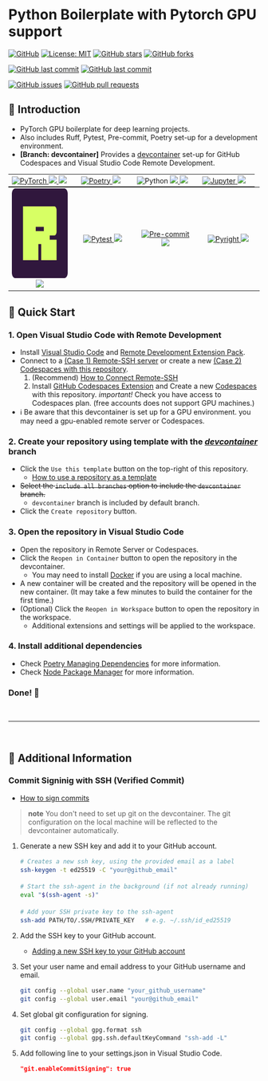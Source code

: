 # Python Boilerplate with Pytorch GPU support

[![GitHub](https://img.shields.io/badge/pytorch--gpu--template-181717?style=for-the-badge&logo=github&logoColor=white)](https://github.com/AI-Data-system-EH/pytorch-gpu-template)
[![License: MIT](https://img.shields.io/badge/License-MIT-FFD43B?style=for-the-badge)](https://opensource.org/licenses/MIT)
[![GitHub stars](https://img.shields.io/github/stars/AI-Data-system-EH/pytorch-gpu-template?style=for-the-badge)](#)
[![GitHub forks](https://img.shields.io/github/forks/AI-Data-system-EH/pytorch-gpu-template?style=for-the-badge)](#)

[![GitHub last commit](https://img.shields.io/github/last-commit/AI-Data-system-EH/pytorch-gpu-template?label=last-commit:main&style=flat-square&logo=github&color=white&labelColor=008000)](https://github.com/AI-Data-system-EH/pytorch-gpu-template/tree/main)
[![GitHub last commit](https://img.shields.io/github/last-commit/AI-Data-system-EH/pytorch-gpu-template/devcontainer?label=last-commit:devcontainer&style=flat-square&logo=github&color=white&labelColor=8F784B)](https://github.com/AI-Data-system-EH/pytorch-gpu-template/tree/devcontainer)

[![GitHub issues](https://img.shields.io/github/issues/AI-Data-system-EH/pytorch-gpu-template?color=C0C0C0)](https://github.com/AI-Data-system-EH/pytorch-gpu-template/issues)
[![GitHub pull requests](https://img.shields.io/github/issues-pr/AI-Data-system-EH/pytorch-gpu-template?color=C0C0C0)](https://github.com/AI-Data-system-EH/pytorch-gpu-template/pulls)

## :orange_book: Introduction

- PyTorch GPU boilerplate for deep learning projects.
- Also includes Ruff, Pytest, Pre-commit, Poetry set-up for a development environment.
- **[Branch: devcontainer]** Provides a [devcontainer](https://code.visualstudio.com/docs/devcontainers/containers) set-up for GitHub Codespaces and Visual Studio Code Remote Development.

<table style="margin: 0; border: none">
  <tr style="border: none">
    <!--::: Pytorch -->
    <td align="center" width="25%">
      <a href="https://pytorch.org/" target="_blank">
        <img alt="PyTorch" height="200" src="https://pytorch.org/assets/images/pytorch-logo.png" />
      </a>
      <a href="https://pypi.org/project/torch/" target="_blank">
        <img src="https://img.shields.io/pypi/v/torch?style=for-the-badge&logo=pytorch&logoColor=EE4C2C&color=EE4C2C">
      </a>
      <a href="https://pypi.org/project/torchvision/" target="_blank">
        <img src="https://img.shields.io/pypi/v/torchvision?style=for-the-badge&logo=pytorch&logoColor=EE4C2C&color=EE4C2C">
      </a>
    </td>
    <!--::: Poetry -->
    <td align="center" width="25%">
      <a href="https://python-poetry.org/" target="_blank">
        <img alt="Poetry" height="180" src="https://python-poetry.org/images/logo-origami.svg">
      </a>
      <a href="https://pypi.org/project/poetry/" target="_blank">
        <img src="https://img.shields.io/pypi/v/poetry?style=for-the-badge&logo=poetry&logoColor=60A5FA&color=60A5FA">
      </a>
    </td>
    <!--::: Python -->
    <td align="center" width="25%">
      <img alt="Python" height="200" src="https://s3.dualstack.us-east-2.amazonaws.com/pythondotorg-assets/media/community/logos/python-logo-only.png" />
      <a href="https://www.python.org/" target="_blank">
        <img src="https://img.shields.io/badge/Python-3.12.2-3776AB?style=for-the-badge&logo=Python&logoColor=FFD43B" />
      </a>
      <a href="https://www.python.org/downloads/" target="_blank">
        <img src="https://img.shields.io/pypi/pyversions/torch?label=pytorch">
      </a>
    </td>
    <!--::: Jupyter -->
    <td align="center" width="25%">
      <a href="https://jupyter.org/" target="_blank">
        <img alt="Jupyter" height="200" src="https://upload.wikimedia.org/wikipedia/commons/3/38/Jupyter_logo.svg" />
      </a>
      <a href="https://pypi.org/project/notebook/" target="_blank">
        <img src="https://img.shields.io/pypi/v/notebook?style=for-the-badge&logo=jupyter&logoColor=F37626&color=F37626">
      </a>
    </td>
  </tr>
</table>

<table style="margin: 0; border: none">
  <tr style="border: none">
    <!--::: Ruff -->
    <td align="center" width="25%">
      <a href="https://docs.astral.sh/ruff/" target="_blank">
        <img alt="Ruff" height="180" src="https://github.com/astral-sh/ruff-vscode/blob/main/icon.png?raw=true">
      </a>
      <a href="https://pypi.org/project/ruff/" target="_blank">
        <img src="https://img.shields.io/pypi/v/ruff?style=for-the-badge&logo=Pytest&logoColor=D7FF64&color=30173D">
      </a>
    </td>
    <!--::: Pytest -->
    <td align="center" width="25%">
      <a href="https://docs.pytest.org/en/8.0.x/" target="_blank">
        <img alt="Pytest" height="200" src="https://docs.pytest.org/en/8.0.x/_static/pytest_logo_curves.svg">
      </a>
      <a href="https://pypi.org/project/pytest/" target="_blank">
        <img src="https://img.shields.io/pypi/v/pytest?style=for-the-badge&logo=Pytest&logoColor=0A9EDC&color=0A9EDC">
      </a>
    </td>
    <!--::: Pre-commit -->
    <td align="center" width="25%">
      <a href="https://pre-commit.com/" target="_blank">
        <img alt="Pre-commit" height="200" src="https://pre-commit.com/logo.svg">
      </a>
      <a href="https://pypi.org/project/pre-commit/" target="_blank">
        <img src="https://img.shields.io/pypi/v/pre-commit?style=for-the-badge&logo=Pre-commit&logoColor=FAB041&color=FAB041">
      </a>
    </td>
    <!--::: Pyright -->
    <td align="center" width="25%">
      <a href="https://microsoft.github.io/pyright/" target="_blank">
        <img alt="Pyright" height="200" src="https://ms-pyright.gallerycdn.vsassets.io/extensions/ms-pyright/pyright/1.1.350/1707151800648/Microsoft.VisualStudio.Services.Icons.Default">
      </a>
      <a href="https://pypi.org/project/pyright/" target="_blank">
        <img src="https://img.shields.io/pypi/v/pyright?style=for-the-badge&logo=python&logoColor=B8B87E&color=B8B87E">
      </a>
    </td>
  </tr>
</table>

## :rocket: Quick Start

### 1. Open Visual Studio Code with Remote Development

- Install [Visual Studio Code](https://code.visualstudio.com/) and [Remote Development Extension Pack](https://marketplace.visualstudio.com/items?itemName=ms-vscode-remote.vscode-remote-extensionpack).
- Connect to a <u>(Case 1) Remote-SSH server</u> or create a new <u>(Case 2) Codespaces with this repository</u>.
  1. (Recommend) [How to Connect Remote-SSH](https://code.visualstudio.com/docs/remote/ssh)
  2. Install [GitHub Codespaces Extension](https://marketplace.visualstudio.com/items?itemName=GitHub.codespaces) and Create a new [Codespaces](https://github.com/features/codespaces) with this repository.
     <i>important!</i> Check you have access to Codespaces plan. (free accounts does not support GPU machines.)
- :information_source: Be aware that this devcontainer is set up for a GPU environment. you may need a gpu-enabled remote server or Codespaces.

### 2. Create your repository using template with the <u><i>devcontainer</i></u> branch

- Click the `Use this template` button on the top-right of this repository.
  - [How to use a repository as a template](https://docs.github.com/en/repositories/creating-and-managing-repositories/creating-a-repository-from-a-template)
- <s>Select the `include all branches` option to include the `devcontainer` branch.</s>
  - `devcontainer` branch is included by default branch.
- Click the `Create repository` button.

### 3. Open the repository in Visual Studio Code

- Open the repository in Remote Server or Codespaces.
- Click the `Reopen in Container` button to open the repository in the devcontainer.
  - You may need to install [Docker](https://www.docker.com/) if you are using a local machine.
- A new container will be created and the repository will be opened in the new container.
  (It may take a few minutes to build the container for the first time.)
- (Optional) Click the `Reopen in Workspace` button to open the repository in the workspace.
  - Additional extensions and settings will be applied to the workspace.

### 4. Install additional dependencies

- Check [Poetry Managing Dependencies](https://python-poetry.org/docs/managing-dependencies/) for more information.
- Check [Node Package Manager](https://www.npmjs.com/) for more information.

### Done! :tada:

<br/>

---

<br/>

## :notebook_with_decorative_cover: Additional Information

### Commit Signinig with SSH (Verified Commit)

- [How to sign commits](https://docs.github.com/en/authentication/managing-commit-signature-verification/signing-commits)

> **note**
> You don't need to set up git on the devcontainer. The git configuration on the local machine will be reflected to the devcontainer automatically.

1. Generate a new SSH key and add it to your GitHub account.

   ```bash
   # Creates a new ssh key, using the provided email as a label
   ssh-keygen -t ed25519 -C "your@github_email"

   # Start the ssh-agent in the background (if not already running)
   eval "$(ssh-agent -s)"

   # Add your SSH private key to the ssh-agent
   ssh-add PATH/TO/.SSH/PRIVATE_KEY   # e.g. ~/.ssh/id_ed25519
   ```

2. Add the SSH key to your GitHub account.

   - [Adding a new SSH key to your GitHub account](https://docs.github.com/en/authentication/connecting-to-github-with-ssh/adding-a-new-ssh-key-to-your-github-account)

3. Set your user name and email address to your GitHub username and email.

   ```bash
   git config --global user.name "your_github_username"
   git config --global user.email "your@github_email"
   ```

4. Set global git configuration for signing.

   ```bash
   git config --global gpg.format ssh
   git config --global gpg.ssh.defaultKeyCommand "ssh-add -L"
   ```

5. Add following line to your settings.json in Visual Studio Code.

   ```json
   "git.enableCommitSigning": true
   ```
